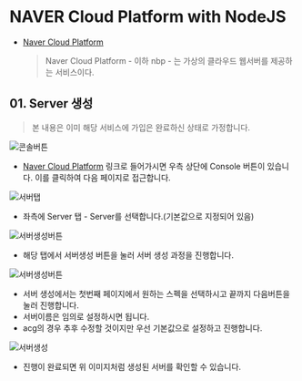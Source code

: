 # NAVER Cloud Platform with NodeJS

- [Naver Cloud Platform](https://www.ncloud.com/)

    > Naver Cloud Platform - 이하 nbp - 는 가상의 클라우드 웹서버를 제공하는 서비스이다.

## 01. Server 생성

> 본 내용은 이미 해당 서비스에 가입은 완료하신 상태로 가정합니다.


![콘솔버튼](https://github.com/cliche90/nbp_guide/blob/master/01.png?raw=true)

- [Naver Cloud Platform](https://www.ncloud.com/) 링크로 들어가시면 우측 상단에 Console 버튼이 있습니다. 이를 클릭하여 다음 페이지로 접근합니다.

![서버탭](https://github.com/cliche90/nbp_guide/blob/master/02.png?raw=true)

- 좌측에 Server 탭 - Server를 선택합니다.(기본값으로 지정되어 있음)

![서버생성버튼](https://github.com/cliche90/nbp_guide/blob/master/03.png?raw=true)

- 해당 탭에서 서버생성 버튼을 눌러 서버 생성 과정을 진행합니다.

![서버생성버튼](https://github.com/cliche90/nbp_guide/blob/master/04.png?raw=true)

- 서버 생성에서는 첫번째 페이지에서 원하는 스펙을 선택하시고 끝까지 다음버튼을 눌러 진행합니다.
- 서버이름은 임의로 설정하시면 됩니다.
- acg의 경우 추후 수정할 것이지만 우선 기본값으로 설정하고 진행합니다.

![서버생성](https://github.com/cliche90/nbp_guide/blob/master/05.png?raw=true)

- 진행이 완료되면 위 이미지처럼 생성된 서버를 확인할 수 있습니다.